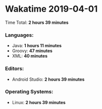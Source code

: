 # Wakatime 2019-04-01

Time Total: **2 hours 39 minutes**

### Languages:
- Java: **1 hours 11 minutes** 
- Groovy: **47 minutes** 
- XML: **40 minutes** 

### Editors:
- Android Studio: **2 hours 39 minutes** 

### Operating Systems:
- Linux: **2 hours 39 minutes** 


